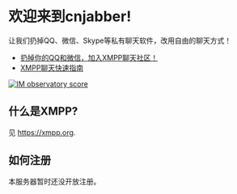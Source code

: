 欢迎来到cnjabber!
================================

让我们扔掉QQ、微信、Skype等私有聊天软件，改用自由的聊天方式！

* [扔掉你的QQ和微信，加入XMPP聊天社区！](https://tonghuix.io/2015/03/xmpp-chat/)
* [XMPP聊天快速指南](https://fedorapeople.org/~tonghuix/pub/xmpp-guide.pdf)

<a href='https://check.messaging.one/result.php?domain=cnjabber.net&amp;type=client'>
  <img src='https://check.messaging.one/badge.php?domain=cnjabber.net' alt='IM observatory score' />
</a>


什么是XMPP?
-----------

见 <https://xmpp.org>.


如何注册
--------

本服务器暂时还没开放注册。

